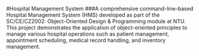 #Hospital Management System
###A comprehensive command-line-based Hospital Management System (HMS) developed as part of the SC/CE/CZ2002: Object-Oriented Design & Programming module at NTU. This project demonstrates the application of object-oriented principles to manage various hospital operations such as patient management, appointment scheduling, medical record handling, and inventory management.
